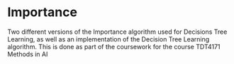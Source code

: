 # Importance
Two different versions of the Importance algorithm used for Decisions Tree Learning, as well as an implementation of the Decision Tree Learning algorithm.
This is done as part of the coursework for the course TDT4171 Methods in AI
